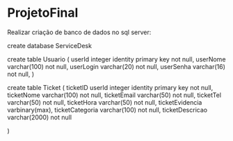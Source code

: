# ProjetoFinal

Realizar criação de banco de dados no sql server:

create database ServiceDesk

create table Usuario
(
	userId integer identity primary key not null,
	userNome varchar(100) not null,
	userLogin varchar(20) not null,
	userSenha varchar(16) not null,
)

create table Ticket
(
	ticketID userId integer identity primary key not null,
	ticketNome varchar(100) not null,
	ticketEmail varchar(50) not null,
	ticketTel varchar(50) not null,
	ticketHora varchar(50) not null,
	ticketEvidencia varbinary(max),
	ticketCategoria varchar(100) not null,
	ticketDescricao varchar(2000) not null
	
)